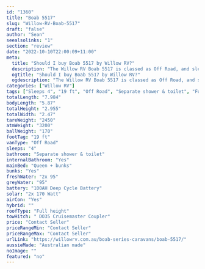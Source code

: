 ```yaml
---
id: "1360"
title: "Boab 5517"
slug: "Willow-RV-Boab-5517"
draft: "false"
author: "Sean"
seealsolinks: "1"
section: "review"
date: "2022-10-10T22:00:09+11:00"
meta:
  title: "Should I buy Boab 5517 by Willow RV?"
  description: "The Willow RV Boab 5517 is classed as Off Road, and sleeps 4 people. It is Australian made and comes in at 19 ft. It generally has Separate shower & toilet."
  ogtitle: "Should I buy Boab 5517 by Willow RV?"
  ogdescription: "The Willow RV Boab 5517 is classed as Off Road, and sleeps 4 people. It is Australian made and comes in at 19 ft. It generally has Separate shower & toilet."
categories: ["Willow RV"]
tags: ["Sleeps 4", "19 ft", "Off Road", "Separate shower & toilet", "Full height", "Price Unknown", "Australian made"]
totalLength: "7.984"
bodyLength: "5.87"
totalHeight: "2.955"
totalWidth: "2.47"
tareWeight: "2450"
atmWeight: "3200"
ballWeight: "170"
footTag: "19 ft"
vanType: "Off Road"
sleeps: "4"
bathroom: "Separate shower & toilet"
internalBathroom: "Yes"
mainBed: "Queen + bunks"
bunks: "Yes"
freshWater: "2x 95"
greyWater: "95"
battery: "100AH Deep Cycle Battery"
solar: "2x 170 Watt"
airCon: "Yes"
hybrid: ""
roofType: "Full height"
towHitch: " DO35 Cruisemaster Coupler"
price: "Contact Seller"
priceRangeMin: "Contact Seller"
priceRangeMax: "Contact Seller"
urlLink: "https://willowrv.com.au/boab-series-caravans/boab-5517/"
aussieMade: "Australian made"
noImage: ""
featured: "no"
---
```

